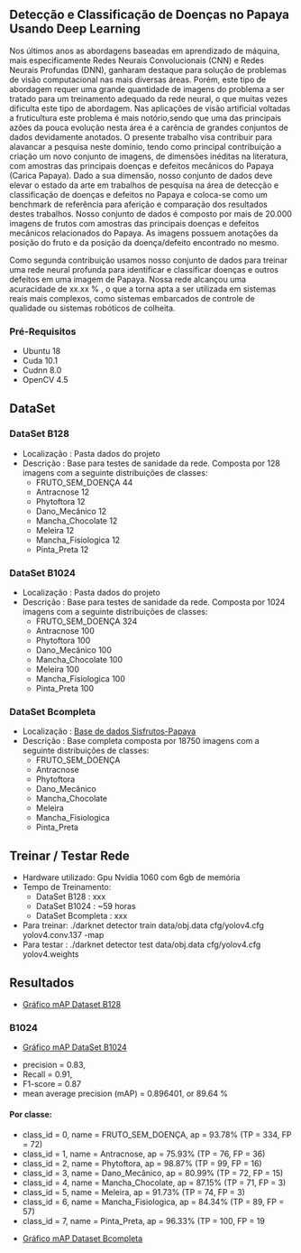 ## Detecção e Classificação de Doenças no Papaya Usando Deep Learning
Nos últimos anos as abordagens baseadas em aprendizado de máquina, mais especificamente Redes Neurais Convolucionais (CNN) e Redes Neurais Profundas (DNN), ganharam destaque para solução de problemas de visão computacional nas mais diversas áreas. Porém, este tipo de abordagem requer uma grande quantidade de imagens do problema a ser tratado para um treinamento adequado da rede neural, o que muitas vezes dificulta este tipo de abordagem. Nas aplicações de visão artificial voltadas a fruticultura este problema é mais notório,sendo que uma das principais azões da pouca evolução nesta área é a carência de grandes conjuntos de dados devidamente anotados. O presente trabalho visa contribuir para alavancar a pesquisa neste domínio, tendo como principal contribuição a criação um novo conjunto de imagens, de dimensões inéditas na literatura, com amostras das principais doenças e defeitos mecânicos do Papaya (Carica Papaya).  Dado a sua dimensão, nosso conjunto de dados deve elevar o estado da arte em trabalhos de pesquisa na área de detecção e classificação de doenças e defeitos no Papaya e coloca-se como um benchmark de referência para aferição e comparação dos resultados destes trabalhos. Nosso conjunto de dados é composto por mais de 20.000 imagens de frutos com amostras das principais doenças e defeitos mecânicos relacionados do Papaya. As imagens possuem anotações da posição do fruto e da posição da doença/defeito encontrado no mesmo.

Como segunda contribuição usamos nosso conjunto de dados para treinar uma rede neural profunda para identificar e classificar doenças e outros defeitos em uma imagem de Papaya. Nossa rede alcançou uma acuracidade de xx.xx % , o que a torna apta a ser utilizada em sistemas reais mais complexos, como sistemas embarcados de controle de qualidade ou sistemas robóticos de colheita.

### Pré-Requisitos
- Ubuntu 18
- Cuda 10.1
- Cudnn 8.0
- OpenCV 4.5

## DataSet
### DataSet B128 
- Localização : Pasta dados do projeto
- Descrição   : Base para testes de sanidade da rede. Composta por 128 imagens com a seguinte distribuições de classes:
  * FRUTO_SEM_DOENÇA 	  44
  * Antracnose		        12  
  * Phytoftora		        12	
  * Dano_Mecânico		     12
  * Mancha_Chocolate	   12	
  * Meleira			          12
  * Mancha_Fisiologica  12
  * Pinta_Preta		       12

### DataSet B1024
- Localização : Pasta dados do projeto
- Descrição   : Base para testes de sanidade da rede. Composta por 1024 imagens com a seguinte distribuições de classes:
  * FRUTO_SEM_DOENÇA 	  324
  * Antracnose		        100
  * Phytoftora		        100	 
  * Dano_Mecânico		     100
  * Mancha_Chocolate	   100	
  * Meleira			          100
  * Mancha_Fisiologica  100
  * Pinta_Preta		       100
  
### DataSet Bcompleta
- Localização : [Base de dados Sisfrutos-Papaya](https://drive.google.com/drive/folders/10fuLRYK2NFqAo6TMYYjl8ulD7OdlVvZ5)
- Descrição   : Base completa composta por 18750 imagens com a seguinte distribuições de classes:
  * FRUTO_SEM_DOENÇA 	  
  * Antracnose		        
  * Phytoftora		        
  * Dano_Mecânico		     
  * Mancha_Chocolate	   
  * Meleira			          
  * Mancha_Fisiologica 
  * Pinta_Preta		       

## Treinar / Testar Rede
- Hardware utilizado: Gpu Nvidia 1060 com 6gb de memória
- Tempo de Treinamento: 
  * DataSet B128  : xxx
  * DataSet B1024 : ~59 horas
  * DataSet Bcompleta : xxx
- Para treinar: ./darknet detector train data/obj.data cfg/yolov4.cfg yolov4.conv.137 -map
- Para testar : ./darknet detector test data/obj.data cfg/yolov4.cfg yolov4.weights

## Resultados
- [Gráfico mAP Dataset B128](results/chartb128.png)
### B1024
- [Gráfico mAP DataSet B1024](results/chart.png)
* precision = 0.83, 
* Recall     = 0.91, 
* F1-score = 0.87
* mean average precision (mAP) = 0.896401, or 89.64 %

#### Por classe:
* class_id = 0, name = FRUTO_SEM_DOENÇA,     ap = 93.78%        (TP = 334, FP = 72)
* class_id = 1, name = Antracnose,             ap = 75.93%        (TP = 76, FP = 36)
* class_id = 2, name = Phytoftora,             ap = 98.87%        (TP = 99, FP = 16)
* class_id = 3, name = Dano_Mecânico,         ap = 80.99%        (TP = 72, FP = 15)
* class_id = 4, name = Mancha_Chocolate,         ap = 87.15%        (TP = 71, FP = 3)
* class_id = 5, name = Meleira,             ap = 91.73%        (TP = 74, FP = 3)
* class_id = 6, name = Mancha_Fisiologica,         ap = 84.34%        (TP = 89, FP = 57)
* class_id = 7, name = Pinta_Preta,             ap = 96.33%        (TP = 100, FP = 19


- [Gráfico mAP Dataset Bcompleta](results/chartCompleta.png)
